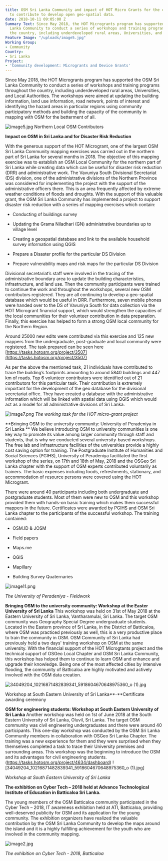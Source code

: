 ```yaml
---
title: OSM Sri Lanka Community and impact of HOT Micro Grants for the continuation
  to contribute to develop open geo-spatial data.
date: 2018-10-11 09:05:00 Z
Summary Text: Since May 2018, the HOT Microgrants program has supported the OSM Sri
  Lanka Community to conduct a series of workshops and training programs throughout
  the country, including underdeveloped rural areas, Universities, and Local Authorities.
Feature Image: "/uploads/image5.jpg"
Working Group:
- Community
Country:
- Sri Lanka
Project:
- 'Community development: Microgrants and Device Grants'
---
```


Since May 2018, the HOT Microgrants program has supported the OSM Sri Lanka Community to conduct a series of workshops and training programs throughout the country, including underdeveloped rural areas, Universities, and Local Authorities. The workshops were aimed at updating the building information, land use information, road network, points of interest and identifying the hazard areas in particular regions using community participatory methods and building the capacity of the community in mapping with OSM for the betterment of all.

![image5.jpg](/uploads/image5.jpg)
Northern Local OSM Contributors

**Impact on OSM in Sri Lanka and for Disaster Risk Reduction**

With the generous support of the HOT Microgrant, one of the largest OSM Sri Lanka Community mapping exercises was carried out in the northern part of Sri Lanka for several months in 2018. The objective of this mapping exercise was to establish an OSM Local Community for the northern part of Sri Lanka while creating data which can be useful for disaster risk reduction (DRR) and administrative work. The Vavuniya South Divisional Secretariat (DS) division, one of the administrative divisions of the Northern Province was considered for implementing the project with the support of the administrative officers there. This is an area frequently affected by extreme weather conditions of floods and droughts.
With the support of this valuable grant, the OSM Sri Lanka Community has implemented a project to support disaster risk reduction with a series of mapping exercises which contain:

* Conducting of buildings survey

* Updating the Grama Niladhari (GN) administrative boundaries up to village level

* Creating a geospatial database and link to the available household survey information using QGIS

* Prepare a Disaster profile for the particular DS Division

* Prepare vulnerability maps and risk maps for the particular DS Division

Divisional secretariat’s staff were involved in the tracing of the administrative boundary area to update the building characteristics, infrastructure, and land use. Then the community participants were trained to continue the work and throughout the workshops, several new OSM contributors registered. They are all continuing to develop a geo-spatial database which would be useful in DRR. Furthermore, seven mobile phones were handed over to the DS of Vavuniya South for data collection via the HOT Microgrant financial support, which would strengthen the capacities of the local communities for their volunteer contribution in data preparation. Finally, this exercise has helped to form a strong OSM local community for the Northern Region.

Around 25000 new edits were contributed via this exercise and 125 new mappers from the undergraduate, post-graduate and local community were registered. The task prepared can be seen here [https://tasks.hotosm.org/project/3507](https://tasks.hotosm.org/project/3507)

As per the above the mentioned task, 21 individuals have contributed to trace the building’s footprints amounting to around 5840 buildings and 447 km of roads. Top 6 volunteer contributors were identified out of 21 contributors for this particular task. Their contribution is extremely important for the development of the geo database for the divisional secretariat office. They have created a database with the administrative information which will be linked with spatial data using QGIS which would act as a model for all administrative divisions of Sri Lanka.

![image7.png](/uploads/image7.png)
*The working task for the HOT micro-grant project*

\*\*Bringing OSM to the university community:  University of Peradeniya in Sri Lanka \*\*
We believe introducing OSM to university communities is one key way to promote its value among larger community through staff and students, that is why we conducted several university-based workshops. The free lab and infrastructure facilities of the universities provide a highly cost saving option for training.  The Postgraduate Institute of Humanities and Social Sciences (PGIHS), University of Peradeniya facilitated the first workshop of the series, on 17th and 18th of May, 2018 and the OSGeo Sri Lanka chapter with the support of OSM experts contributed voluntarily as trainers. The basic expenses including foods, refreshments, stationary, and accommodation of resource persons were covered using the HOT Microgrant.

There were around 40 participants including both undergraduate and postgraduate students. Most of them were new to OSM and this workshop provided them with hands-on basic training which makes them successful mappers in the future. Certificates were awarded by PGIHS and OSM Sri Lanka chapter to the participants of the successful workshop. The training contained:

* OSM.ID & JOSM

* Field papers

* Maps.me

* QGIS

* Mapillary

* Building Survey Quaternaries

![image11.png](/uploads/image11.png)

*The University of Peradeniya - Fieldwork*

**Bringing OSM to the university community:  Workshop at the Easter University of Sri Lanka**
This workshop was held on 31st of May 2018 at the Eastern University of Sri Lanka, Vantharamulai, Sri Lanka. The target OSM community was Geography Special Degree undergraduate students. Located in the Eastern province of Sri Lanka, in the District of Batticaloa, where OSM was practiced previously as well, this is a very productive place to train the community in OSM.  OSM Community of Sri Lanka had previously held a two days' training workshop on OSM at the same university. With the financial support of the HOT Microgtants project and the technical support of OSGeo Local Chapter and OSM Sri Lanka Community, this workshop has helped them to continue to learn OSM and enhance and upgrade their knowledge.  Being one of the most affected cities by intensive flooding, the community of Batticaloa are highly motivated and actively involved with the OSM data creation.

![34049204_10216871482839341_5918604670648975360_o (1).jpg](/uploads/34049204_10216871482839341_5918604670648975360_o%20(1).jpg)

Workshop at South Eastern University of Sri Lanka**-**Certificate awarding ceremony

**OSM for engineering students:  Workshop at South Eastern University of Sri Lanka**
Another workshop was held on 1st of June 2018 at the South Eastern University of Sri Lanka, Oluvil, Sri Lanka. The target OSM community was civil engineering undergraduates and there were around 40 participants. This one-day workshop was conducted by the OSM Sri Lanka Community members in collaboration with OSGeo Sri Lanka Chapter. The training was a new experience for them and they were surprised when they themselves completed a task to trace their University premises and surrounding areas.  This workshop was the beginning to introduce the OSM and its advantages for civil engineering students.\
\(https://tasks.hotosm.org/project/4634/dashboard)
!\[34049204_10216871482839341_5918604670648975360_o (1).jpg\]

_Workshop at South Eastern University of Sri Lanka_

**The exhibition on Cyber Tech – 2018 held at Advance Technological Institute of Education in Batticaloa Sri Lanka.**

The young members of the OSM Batticaloa community participated in the Cyber Tech – 2018, IT awareness exhibition held at ATI, Batticaloa, providing well-deserved publicity for OSM and its application for the young community.  The exhibition organizers have realized the valuable contribution by the OSM Sri Lanka Community to develop the maps around the island and it is a highly fulfilling achievement for the youth who are involved in the community mapping.

![image2.jpg](/uploads/image2.jpg)

_The exhibition on Cyber Tech - 2018, Batticaloa_